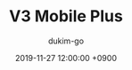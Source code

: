 ---
layout: post
date: 2019-11-27 12:00:00 +0900
title: "V3 Mobile Plus"
author: "dukim-go"
categories: profile
tags: [ iOS, Swift, portfolio ]
---